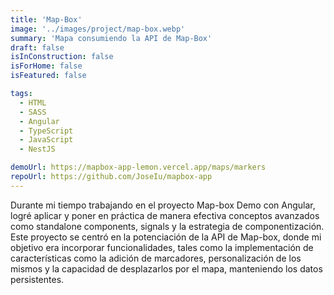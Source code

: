 ```yaml
---
title: 'Map-Box'
image: '../images/project/map-box.webp'
summary: 'Mapa consumiendo la API de Map-Box'
draft: false
isInConstruction: false
isForHome: false
isFeatured: false

tags:
  - HTML
  - SASS
  - Angular
  - TypeScript
  - JavaScript
  - NestJS

demoUrl: https://mapbox-app-lemon.vercel.app/maps/markers
repoUrl: https://github.com/JoseIu/mapbox-app
---
```


Durante mi tiempo trabajando en el proyecto Map-box Demo con Angular, logré aplicar y poner en práctica de manera efectiva conceptos avanzados como standalone components, signals y la estrategia de componentización. Este proyecto se centró en la potenciación de la API de Map-box, donde mi objetivo era incorporar funcionalidades, tales como la implementación de características como la adición de marcadores, personalización de los mismos y la capacidad de desplazarlos por el mapa, manteniendo los datos persistentes.
